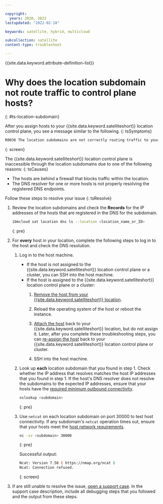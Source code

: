 ```yaml
---

copyright:
  years: 2020, 2022
lastupdated: "2022-02-18"

keywords: satellite, hybrid, multicloud

subcollection: satellite
content-type: troubleshoot

---
```


{{site.data.keyword.attribute-definition-list}}

# Why does the location subdomain not route traffic to control plane hosts?
{: #ts-location-subdomain}


After you assign hosts to your {{site.data.keyword.satelliteshort}} location control plane, you see a message similar to the following.
{: tsSymptoms}

```sh
R0036 The location subdomains are not correctly routing traffic to your control plane hosts. Verify that the location subdomains are registered with the correct IP addresses for your control plane hosts with the 'ibmcloud sat location dns' commands.
```
{: screen}


The {{site.data.keyword.satelliteshort}} location control plane is inaccessible through the location subdomains due to one of the following reasons:
{: tsCauses}

* The hosts are behind a firewall that blocks traffic within the location.
* The DNS resolver for one or more hosts is not properly resolving the registered DNS endpoints.

Follow these steps to resolve your issue
{: tsResolve}

1. Review the location subdomains and check the **Records** for the IP addresses of the hosts that are registered in the DNS for the subdomain.
    ```sh
    ibmcloud sat location dns ls --location <location_name_or_ID>
    ```
    {: pre}

2. For **every** host in your location, complete the following steps to log in to the host and check the DNS resolution.
    1. Log in to the host machine.
        * If the host is not assigned to the {{site.data.keyword.satelliteshort}} location control plane or a cluster, you can SSH into the host machine.
        * If the host is assigned to the {{site.data.keyword.satelliteshort}} location control plane or a cluster:
            1. [Remove the host from your {{site.data.keyword.satelliteshort}} location](/docs/satellite?topic=satellite-host-remove).
            2. Reload the operating system of the host or reboot the instance.

            3. [Attach the host](/docs/satellite?topic=satellite-attach-hosts) back to your {{site.data.keyword.satelliteshort}} location, but do not assign it. Later, after you complete these troubleshooting steps, you can [re-assign the host](/docs/satellite?topic=satellite-assigning-hosts#host-assign-manual) back to your {{site.data.keyword.satelliteshort}} location control plane or cluster.

            4. SSH into the host machine.
    2. Look up **each** location subdomain that you found in step 1. Check whether the IP address that resolves matches the host IP addresses that you found in step 1. If the host's DNS resolver does not resolve the subdomains to the expected IP addresses, ensure that your hosts have the [required minimum outbound connectivity](/docs/satellite?topic=satellite-reqs-host-network#reqs-host-network-firewall-outbound).
        ```sh
        nslookup <subdomain>
        ```
        {: pre}

    3. Use `netcat` on each location subdomain on port 30000 to test host connectivity. If any subdomain's `netcat` operation times out, ensure that your hosts meet the [host network requirements](/docs/satellite?topic=satellite-reqs-host-network).
        ```sh
        nc -zv <subdomain> 30000
        ```
        {: pre}

        Successful output:
        ```sh
        Ncat: Version 7.50 ( https://nmap.org/ncat )
        Ncat: Connection refused.
        ```
        {: screen}

3. If are still unable to resolve the issue, [open a support case](/docs/satellite?topic=satellite-get-help#help-support). In the support case description, include all debugging steps that you followed and the output from these steps.

